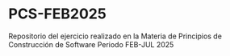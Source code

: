 # PCS-FEB2025
Repositorio del ejercicio realizado en la Materia de Principios de Construcción de Software Periodo FEB-JUL 2025
